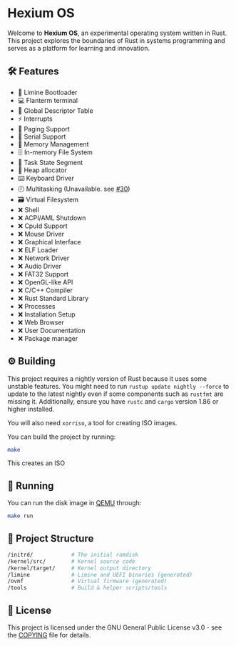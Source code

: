 # **Hexium OS**

Welcome to **Hexium OS**, an experimental operating system written in Rust. This project explores the boundaries of Rust in systems programming and serves as a platform for learning and innovation.

## **🛠️ Features**

- :rocket: Limine Bootloader
- :computer: Flanterm terminal
- :scroll: Global Descriptor Table
- :zap: Interrupts
- :page_facing_up: Paging Support
- :electric_plug: Serial Support
- :brain: Memory Management
- :file_cabinet: In-memory File System
- :dart: Task State Segment
- :wrench: Heap allocator
- :keyboard: Keyboard Driver
- :clock8: Multitasking (Unavailable. see [#30](https://github.com/HexiumOS/Hexium/issues/30))
- :card_file_box: Virtual Filesystem
- :x: Shell
- :x: ACPI/AML Shutdown
- :x: CpuId Support
- :x: Mouse Driver
- :x: Graphical Interface
- :x: ELF Loader
- :x: Network Driver
- :x: Audio Driver
- :x: FAT32 Support
- :x: OpenGL-like API
- :x: C/C++ Compiler
- :x: Rust Standard Library
- :x: Processes
- :x: Installation Setup
- :x: Web Browser
- :x: User Documentation
- :x: Package manager

## **⚙️ Building**

This project requires a nightly version of Rust because it uses some unstable features. You might need to run `rustup update nightly --force` to update to the latest nightly even if some components such as `rustfmt` are missing it. Additionally, ensure you have `rustc` and `cargo` version 1.86 or higher installed.

You will also need `xorriso`, a tool for creating ISO images.

You can build the project by running:

```bash
make
```

This creates an ISO

## **🚀 Running**

You can run the disk image in [QEMU] through:

```bash
make run
```

## **:open_file_folder: Project Structure**

```bash
/initrd/            # The initial ramdisk
/kernel/src/        # Kernel source code
/kernel/target/     # Kernel output directory
/limine             # Limine and UEFI binaries (generated)
/ovmf               # Virtual firmware (generated)
/tools              # Build & helper scripts/tools
```

## :scroll: License

This project is licensed under the GNU General Public License v3.0 - see the [COPYING](COPYING) file for details.

[QEMU]: https://www.qemu.org/
